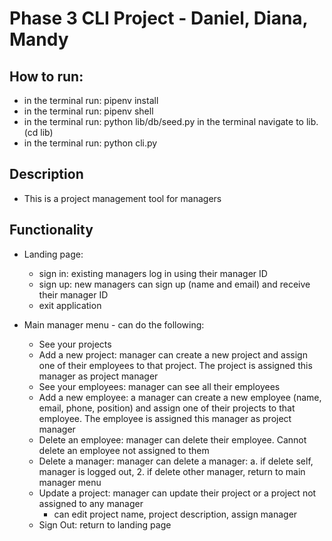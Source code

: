 # Phase 3 CLI Project  - Daniel, Diana, Mandy

## How to run:

- in the terminal run: pipenv install
- in the terminal run: pipenv shell
- in the terminal run: python lib/db/seed.py
in the terminal navigate to lib. (cd lib)
- in the terminal run: python cli.py

## Description
- This is a project management tool for managers

## Functionality

- Landing page:

  - sign in: existing managers log in using their manager ID
  - sign up: new managers can sign up (name and email) and receive their manager ID
  - exit application

- Main manager menu - can do the following: 
  - See your projects
  - Add a new project: manager can create a new project and assign one of their employees to that project. The project is assigned this manager as project manager
  - See your employees: manager can see all their employees
  - Add a new employee: a manager can create a new employee (name, email, phone, position) and assign one of their projects to that employee. The employee is assigned this manager as project manager
  - Delete an employee: manager can delete their employee. Cannot delete an employee not assigned to them
  - Delete a manager: manager can delete a manager: a. if delete self, manager is logged out, 2. if delete other manager, return to main manager menu
  - Update a project: manager can update their project or a project not assigned to any manager
      - can edit project name, project description, assign manager
  - Sign Out: return to landing page


 
